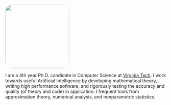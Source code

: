 
<img src="https://avatars1.githubusercontent.com/u/7769932?s=460&v=4" width="200" style="border-radius:10%">

I am a 4th year Ph.D. candidate in Computer Science at [Virginia Tech](https://vt.edu).  I work towards useful Artificial Intelligence by developing mathematical theory, writing high performance software, and rigorously testing the accuracy and quality (of theory and code) in application. I frequent tools from approximation theory, numerical analysis, and nonparametric statistics.
